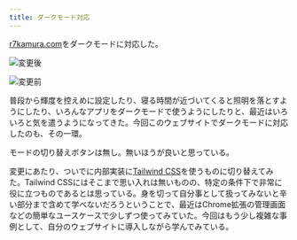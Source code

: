 ```yaml
---
title: ダークモード対応
---
```

[r7kamura.com](https://r7kamura.com/)をダークモードに対応した。

![](https://lh5.googleusercontent.com/PQhANsCn5QA3fz8UW-FbSRwK9MBNgboBepIb7nhA0EVAlLg0p2HMkowoH59xLTFrKatfg71O-7ijfQJshhyQRWHqUZCRYP6Gifcoo53THTkJyBm37-arpGsvEfshv9lvSaoDKTLSOy79Z5awsIUklOyxKg_DYMK8g2a-ZICMO7sUTsAHSr2GRvCe "変更後")

![](https://lh4.googleusercontent.com/FQYMr7PcjfA1HpFx7AKMPePm4N0y09KYSTPPezFJLiAD6aZGrT3ejhLqPR3_ZID-Lz21Ka2mYttop5NBQ4Vz7vJjOTaAs1tNoSpFFgdjdPEUQHxbRO9mB76vZA34DHgoFuX92iHvcHF-IzDCDHnFXFbmNgVUxm5jBjINr2al2ryEWcNnT2vgyaVl "変更前")

普段から輝度を控えめに設定したり、寝る時間が近づいてくると照明を落とすようにしたり、いろんなアプリをダークモードで使うようにしたりと、最近はいろいろと気を遣うようになってきた。今回このウェブサイトでダークモードに対応したのも、その一環。

モードの切り替えボタンは無し。無いほうが良いと思っている。

変更にあたり、ついでに内部実装に[Tailwind CSS](https://tailwindcss.com/)を使うものに切り替えてみた。Tailwind CSSにはそこまで思い入れは無いものの、特定の条件下で非常に役に立つものであるとは思っている。身を切って自分事として扱ってみないと辛い部分まで含めて学べないだろうということで、最近はChrome拡張の管理画面などの簡単なユースケースで少しずつ使ってみていた。今回はもう少し複雑な事例として、自分のウェブサイトに導入しながら学んでみている。
